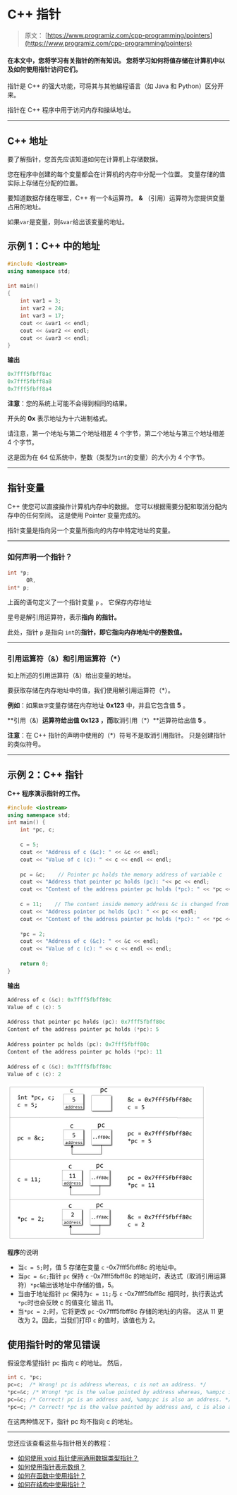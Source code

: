 # C++ 指针

> 原文： [https://www.programiz.com/cpp-programming/pointers](https://www.programiz.com/cpp-programming/pointers)

#### 在本文中，您将学习有关指针的所有知识。 您将学习如何将值存储在计算机中以及如何使用指针访问它们。

指针是 C++ 的强大功能，可将其与其他编程语言（如 Java 和 Python）区分开来。

指针在 C++ 程序中用于访问内存和操纵地址。

* * *

## C++ 地址

要了解指针，您首先应该知道如何在计算机上存储数据。

您在程序中创建的每个变量都会在计算机的内存中分配一个位置。 变量存储的值实际上存储在分配的位置。

要知道数据存储在哪里，C++ 有一个&运算符。 **&** （引用）运算符为您提供变量占用的地址。

如果`var`是变量，则`&var`给出该变量的地址。

## 示例 1：C++ 中的地址

```cpp
#include <iostream>
using namespace std;

int main()
{
    int var1 = 3;
    int var2 = 24;
    int var3 = 17;
    cout << &var1 << endl;
    cout << &var2 << endl;
    cout << &var3 << endl;
}
```

**输出**

```cpp
0x7fff5fbff8ac
0x7fff5fbff8a8
0x7fff5fbff8a4 
```

**注意**：您的系统上可能不会得到相同的结果。

开头的 **0x** 表示地址为十六进制格式。

请注意，第一个地址与第二个地址相差 4 个字节，第二个地址与第三个地址相差 4 个字节。

这是因为在 64 位系统中，整数（类型为`int`的变量）的大小为 4 个字节。

* * *

## 指针变量

C++ 使您可以直接操作计算机内存中的数据。 您可以根据需要分配和取消分配内存中的任何空间。 这是使用 Pointer 变量完成的。

指针变量是指向另一个变量所指向的内存中特定地址的变量。

* * *

### 如何声明一个指针？

```cpp
int *p;
      OR,
int* p;

```

上面的语句定义了一个指针变量 `p` 。 它保存内存地址

星号是解引用运算符，表示**指向** **的指针。**

此处，指针 `p` 是指向 `int`的**指针，即它指向内存地址中的整数值。**

* * *

### 引用运算符（&）和引用运算符（*）

如上所述的引用运算符（&）给出变量的地址。

要获取存储在内存地址中的值，我们使用解引用运算符（*）。

**例如**：如果`数字`变量存储在内存地址 **0x123** 中，并且它包含值 **5** 。

**引用（&）**运算符给出值 **0x123** ，而**取消引用（*）**运算符给出值 **5** 。

**注意**：在 C++ 指针的声明中使用的（*）符号不是取消引用指针。 只是创建指针的类似符号。

* * *

## 示例 2：C++ 指针

**C++ 程序演示指针的工作。**

```cpp
#include <iostream>
using namespace std;
int main() {
    int *pc, c;

    c = 5;
    cout << "Address of c (&c): " << &c << endl;
    cout << "Value of c (c): " << c << endl << endl;

    pc = &c;    // Pointer pc holds the memory address of variable c
    cout << "Address that pointer pc holds (pc): "<< pc << endl;
    cout << "Content of the address pointer pc holds (*pc): " << *pc << endl << endl;

    c = 11;    // The content inside memory address &c is changed from 5 to 11.
    cout << "Address pointer pc holds (pc): " << pc << endl;
    cout << "Content of the address pointer pc holds (*pc): " << *pc << endl << endl;

    *pc = 2; 
    cout << "Address of c (&c): " << &c << endl;
    cout << "Value of c (c): " << c << endl << endl;

    return 0;
}
```

**输出**

```cpp
Address of c (&c): 0x7fff5fbff80c
Value of c (c): 5

Address that pointer pc holds (pc): 0x7fff5fbff80c
Content of the address pointer pc holds (*pc): 5

Address pointer pc holds (pc): 0x7fff5fbff80c
Content of the address pointer pc holds (*pc): 11

Address of c (&c): 0x7fff5fbff80c
Value of c (c): 2
```

![Working of pointer in C++ programming](img/e684dfec76cdefbb14ae7627c7fe4d67.png "C++ pointer and address")

**程序**的说明

*   当`c = 5;`时，值 5 存储在变量 `c` -0x7fff5fbff8c 的地址中。
*   当`pc = &c;`指针 `pc` 保持 `c` -0x7fff5fbff8c 的地址时，表达式（取消引用运算符）`*pc`输出该地址中存储的值，5。
*   当由于地址指针 `pc` 保持为`c = 11;`与 `c` -0x7fff5fbff8c 相同时，执行表达式`*pc`时也会反映 c 的值变化 输出 11。
*   当`*pc = 2;`时，它将更改 `pc` -0x7fff5fbff8c 存储的地址的内容。 这从 11 更改为 2。因此，当我们打印 `c` 的值时，该值也为 2。

## 使用指针时的常见错误

假设您希望指针 pc 指向 c 的地址。 然后，

```cpp
int c, *pc;
pc=c;  /* Wrong! pc is address whereas, c is not an address. */
*pc=&c; /* Wrong! *pc is the value pointed by address whereas, %amp;c is an address. */
pc=&c; /* Correct! pc is an address and, %amp;pc is also an address. */
*pc=c; /* Correct! *pc is the value pointed by address and, c is also a value. */
```

在这两种情况下，指针 pc 均不指向 c 的地址。

* * *

您还应该查看这些与指针相关的教程：

*   [如何使用 void 指针使用通用数据类型指针？](/cpp-programming/pointer-void "C++ pointer to void")
*   [如何使用指针表示数组？](/cpp-programming/pointers-arrays "Represent array using pointer")
*   [如何在函数中使用指针？](/cpp-programming/pointers-function "Use pointers with functions")
*   [如何在结构中使用指针？](/cpp-programming/structure-pointer "C++ use pointers with structures")